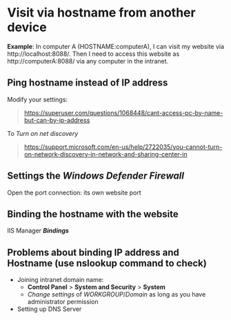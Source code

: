 # Visit via hostname from another device

**Example**: In computer A (HOSTNAME:computerA), I can visit my website via http://localhost:8088/. Then I need to access this website as http://computerA:8088/ via any computer in the intranet.

## Ping hostname instead of IP address
Modify your settings:
> https://superuser.com/questions/1068448/cant-access-pc-by-name-but-can-by-ip-address

To *Turn on net discovery*
> https://support.microsoft.com/en-us/help/2722035/you-cannot-turn-on-network-discovery-in-network-and-sharing-center-in

## Settings the *Windows Defender Firewall*
Open the port connection: its own website port

## Binding the hostname with the website
IIS Manager ***Bindings***

## Problems about binding IP address and Hostname (use **nslookup** command to check)
- Joining intranet domain name: 
  - **Control Panel** > **System and Security** > **System**
  - *Change settings* of *WORKGROUP*/*Domain* as long as you have administrator permission
- Setting up DNS Server
